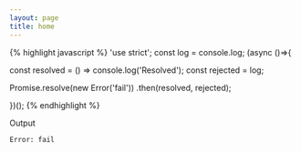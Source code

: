 ```yaml
---
layout: page
title: home
---
```


{% highlight javascript %}
'use strict'; const log = console.log; (async ()=>{

const resolved = () => console.log('Resolved');
const rejected = log;

Promise.resolve(new Error('fail'))
       .then(resolved, rejected);

})();
{% endhighlight %}

Output

```
Error: fail
```
